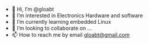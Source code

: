 - 👋 Hi, I’m @gloabt
- 👀 I’m interested in Electronics Hardware and software 
- 🌱 I’m currently learning embedded Linux
- 💞️ I’m looking to collaborate on ...
- 📫 How to reach me by email gloabt@gmail.com

<!---
gloabt/gloabt is a ✨ special ✨ repository because its `README.md` (this file) appears on your GitHub profile.
You can click the Preview link to take a look at your changes.
--->
